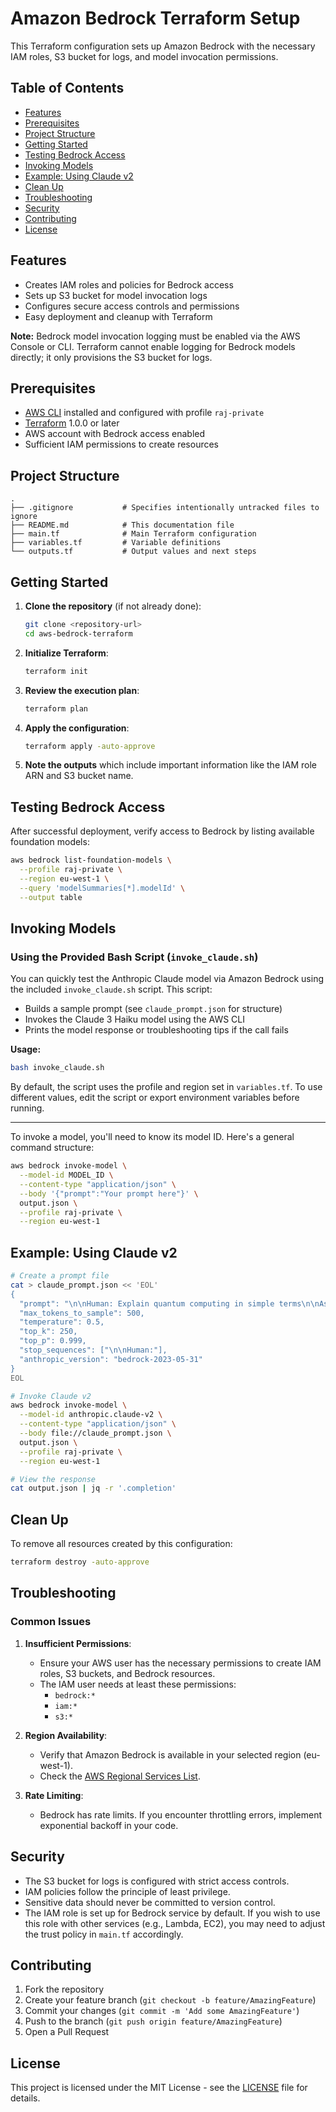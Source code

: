 # Amazon Bedrock Terraform Setup

This Terraform configuration sets up Amazon Bedrock with the necessary IAM roles, S3 bucket for logs, and model invocation permissions.

## Table of Contents
- [Features](#features)
- [Prerequisites](#prerequisites)
- [Project Structure](#project-structure)
- [Getting Started](#getting-started)
- [Testing Bedrock Access](#testing-bedrock-access)
- [Invoking Models](#invoking-models)
- [Example: Using Claude v2](#example-using-claude-v2)
- [Clean Up](#clean-up)
- [Troubleshooting](#troubleshooting)
- [Security](#security)
- [Contributing](#contributing)
- [License](#license)

## Features

- Creates IAM roles and policies for Bedrock access
- Sets up S3 bucket for model invocation logs
- Configures secure access controls and permissions
- Easy deployment and cleanup with Terraform

**Note:** Bedrock model invocation logging must be enabled via the AWS Console or CLI. Terraform cannot enable logging for Bedrock models directly; it only provisions the S3 bucket for logs.

## Prerequisites

- [AWS CLI](https://aws.amazon.com/cli/) installed and configured with profile `raj-private`
- [Terraform](https://www.terraform.io/downloads.html) 1.0.0 or later
- AWS account with Bedrock access enabled
- Sufficient IAM permissions to create resources

## Project Structure

```
.
├── .gitignore           # Specifies intentionally untracked files to ignore
├── README.md            # This documentation file
├── main.tf              # Main Terraform configuration
├── variables.tf         # Variable definitions
└── outputs.tf           # Output values and next steps
```

## Getting Started

1. **Clone the repository** (if not already done):
   ```bash
   git clone <repository-url>
   cd aws-bedrock-terraform
   ```

2. **Initialize Terraform**:
   ```bash
   terraform init
   ```

3. **Review the execution plan**:
   ```bash
   terraform plan
   ```

4. **Apply the configuration**:
   ```bash
   terraform apply -auto-approve
   ```

5. **Note the outputs** which include important information like the IAM role ARN and S3 bucket name.

## Testing Bedrock Access

After successful deployment, verify access to Bedrock by listing available foundation models:

```bash
aws bedrock list-foundation-models \
  --profile raj-private \
  --region eu-west-1 \
  --query 'modelSummaries[*].modelId' \
  --output table
```

## Invoking Models

### Using the Provided Bash Script (`invoke_claude.sh`)

You can quickly test the Anthropic Claude model via Amazon Bedrock using the included `invoke_claude.sh` script. This script:
- Builds a sample prompt (see `claude_prompt.json` for structure)
- Invokes the Claude 3 Haiku model using the AWS CLI
- Prints the model response or troubleshooting tips if the call fails

**Usage:**
```bash
bash invoke_claude.sh
```
By default, the script uses the profile and region set in `variables.tf`. To use different values, edit the script or export environment variables before running.

---

To invoke a model, you'll need to know its model ID. Here's a general command structure:

```bash
aws bedrock invoke-model \
  --model-id MODEL_ID \
  --content-type "application/json" \
  --body '{"prompt":"Your prompt here"}' \
  output.json \
  --profile raj-private \
  --region eu-west-1
```

## Example: Using Claude v2

```bash
# Create a prompt file
cat > claude_prompt.json << 'EOL'
{
  "prompt": "\n\nHuman: Explain quantum computing in simple terms\n\nAssistant:",
  "max_tokens_to_sample": 500,
  "temperature": 0.5,
  "top_k": 250,
  "top_p": 0.999,
  "stop_sequences": ["\n\nHuman:"],
  "anthropic_version": "bedrock-2023-05-31"
}
EOL

# Invoke Claude v2
aws bedrock invoke-model \
  --model-id anthropic.claude-v2 \
  --content-type "application/json" \
  --body file://claude_prompt.json \
  output.json \
  --profile raj-private \
  --region eu-west-1

# View the response
cat output.json | jq -r '.completion'
```

## Clean Up

To remove all resources created by this configuration:

```bash
terraform destroy -auto-approve
```

## Troubleshooting

### Common Issues

1. **Insufficient Permissions**:
   - Ensure your AWS user has the necessary permissions to create IAM roles, S3 buckets, and Bedrock resources.
   - The IAM user needs at least these permissions:
     - `bedrock:*`
     - `iam:*`
     - `s3:*`

2. **Region Availability**:
   - Verify that Amazon Bedrock is available in your selected region (eu-west-1).
   - Check the [AWS Regional Services List](https://aws.amazon.com/about-aws/global-infrastructure/regional-product-services/).

3. **Rate Limiting**:
   - Bedrock has rate limits. If you encounter throttling errors, implement exponential backoff in your code.

## Security

- The S3 bucket for logs is configured with strict access controls.
- IAM policies follow the principle of least privilege.
- Sensitive data should never be committed to version control.
- The IAM role is set up for Bedrock service by default. If you wish to use this role with other services (e.g., Lambda, EC2), you may need to adjust the trust policy in `main.tf` accordingly.

## Contributing

1. Fork the repository
2. Create your feature branch (`git checkout -b feature/AmazingFeature`)
3. Commit your changes (`git commit -m 'Add some AmazingFeature'`)
4. Push to the branch (`git push origin feature/AmazingFeature`)
5. Open a Pull Request

## License

This project is licensed under the MIT License - see the [LICENSE](LICENSE) file for details.
